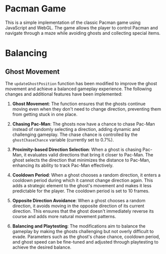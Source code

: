 # Pacman Game

This is a simple implementation of the classic Pacman game using JavaScript and WebGL. The game allows the player to control Pacman and navigate through a maze while avoiding ghosts and collecting special items.

# Balancing

## Ghost Movement 

The `updateGhostPosition` function has been modified to improve the ghost movement and achieve a balanced gameplay experience. The following changes and additional features have been implemented:

1. **Ghost Movement**: The function ensures that the ghosts continue moving even when they don't need to change direction, preventing them from getting stuck in one place.

2. **Chasing Pac-Man**: The ghosts now have a chance to chase Pac-Man instead of randomly selecting a direction, adding dynamic and challenging gameplay. The chase chance is controlled by the `ghostChaseChance` variable (currently set to 0.7%).

3. **Proximity-based Direction Selection**: When a ghost is chasing Pac-Man, it evaluates valid directions that bring it closer to Pac-Man. The ghost selects the direction that minimizes the distance to Pac-Man, enhancing its ability to track Pac-Man effectively.

4. **Cooldown Period**: When a ghost chooses a random direction, it enters a cooldown period during which it cannot change direction again. This adds a strategic element to the ghost's movement and makes it less predictable for the player. The cooldown period is set to 10 frames.

5. **Opposite Direction Avoidance**: When a ghost chooses a random direction, it avoids moving in the opposite direction of its current direction. This ensures that the ghost doesn't immediately reverse its course and adds more natural movement patterns.

6. **Balancing and Playtesting**: The modifications aim to balance the gameplay by making the ghosts challenging but not overly difficult to evade. Parameters such as the ghost's chase chance, cooldown period, and ghost speed can be fine-tuned and adjusted through playtesting to achieve the desired balance.
